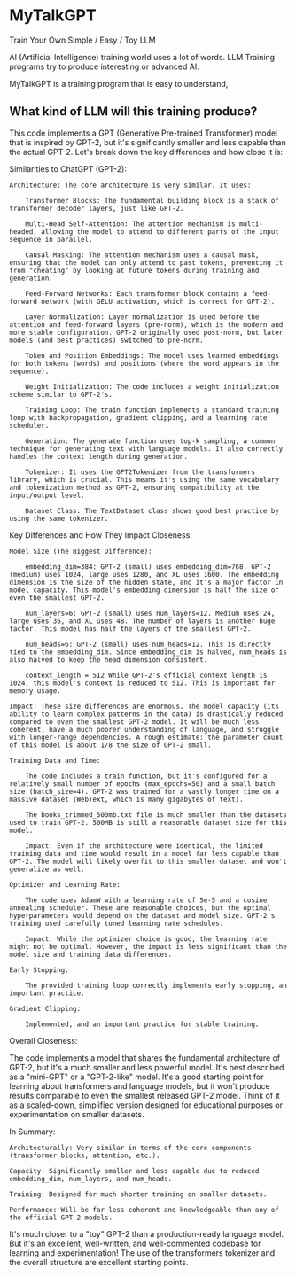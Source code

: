 # MyTalkGPT
Train Your Own Simple / Easy / Toy LLM

AI (Artificial Intelligence) training world uses a lot of words. LLM Training programs try to produce interesting or advanced AI.

MyTalkGPT is a training program that is easy to understand, 










## What kind of LLM will this training produce?

This code implements a GPT (Generative Pre-trained Transformer) model that is inspired by GPT-2, but it's significantly smaller and less capable than the actual GPT-2. Let's break down the key differences and how close it is:

Similarities to ChatGPT (GPT-2):

    Architecture: The core architecture is very similar. It uses:

        Transformer Blocks: The fundamental building block is a stack of transformer decoder layers, just like GPT-2.

        Multi-Head Self-Attention: The attention mechanism is multi-headed, allowing the model to attend to different parts of the input sequence in parallel.

        Causal Masking: The attention mechanism uses a causal mask, ensuring that the model can only attend to past tokens, preventing it from "cheating" by looking at future tokens during training and generation.

        Feed-Forward Networks: Each transformer block contains a feed-forward network (with GELU activation, which is correct for GPT-2).

        Layer Normalization: Layer normalization is used before the attention and feed-forward layers (pre-norm), which is the modern and more stable configuration. GPT-2 originally used post-norm, but later models (and best practices) switched to pre-norm.

        Token and Position Embeddings: The model uses learned embeddings for both tokens (words) and positions (where the word appears in the sequence).

        Weight Initialization: The code includes a weight initialization scheme similar to GPT-2's.

        Training Loop: The train function implements a standard training loop with backpropagation, gradient clipping, and a learning rate scheduler.

        Generation: The generate function uses top-k sampling, a common technique for generating text with language models. It also correctly handles the context length during generation.

        Tokenizer: It uses the GPT2Tokenizer from the transformers library, which is crucial. This means it's using the same vocabulary and tokenization method as GPT-2, ensuring compatibility at the input/output level.

        Dataset Class: The TextDataset class shows good best practice by using the same tokenizer.

Key Differences and How They Impact Closeness:

    Model Size (The Biggest Difference):

        embedding_dim=384: GPT-2 (small) uses embedding_dim=768. GPT-2 (medium) uses 1024, large uses 1280, and XL uses 1600. The embedding dimension is the size of the hidden state, and it's a major factor in model capacity. This model's embedding dimension is half the size of even the smallest GPT-2.

        num_layers=6: GPT-2 (small) uses num_layers=12. Medium uses 24, large uses 36, and XL uses 48. The number of layers is another huge factor. This model has half the layers of the smallest GPT-2.

        num_heads=6: GPT-2 (small) uses num_heads=12. This is directly tied to the embedding_dim. Since embedding_dim is halved, num_heads is also halved to keep the head dimension consistent.

        context_length = 512 While GPT-2's official context length is 1024, this model's context is reduced to 512. This is important for memory usage.

    Impact: These size differences are enormous. The model capacity (its ability to learn complex patterns in the data) is drastically reduced compared to even the smallest GPT-2 model. It will be much less coherent, have a much poorer understanding of language, and struggle with longer-range dependencies. A rough estimate: the parameter count of this model is about 1/8 the size of GPT-2 small.

    Training Data and Time:

        The code includes a train function, but it's configured for a relatively small number of epochs (max_epochs=50) and a small batch size (batch_size=4). GPT-2 was trained for a vastly longer time on a massive dataset (WebText, which is many gigabytes of text).

        The books_trimmed_500mb.txt file is much smaller than the datasets used to train GPT-2. 500MB is still a reasonable dataset size for this model.

        Impact: Even if the architecture were identical, the limited training data and time would result in a model far less capable than GPT-2. The model will likely overfit to this smaller dataset and won't generalize as well.

    Optimizer and Learning Rate:

        The code uses AdamW with a learning rate of 5e-5 and a cosine annealing scheduler. These are reasonable choices, but the optimal hyperparameters would depend on the dataset and model size. GPT-2's training used carefully tuned learning rate schedules.

        Impact: While the optimizer choice is good, the learning rate might not be optimal. However, the impact is less significant than the model size and training data differences.

    Early Stopping:

        The provided training loop correctly implements early stopping, an important practice.

    Gradient Clipping:

        Implemented, and an important practice for stable training.

Overall Closeness:

The code implements a model that shares the fundamental architecture of GPT-2, but it's a much smaller and less powerful model. It's best described as a "mini-GPT" or a "GPT-2-like" model. It's a good starting point for learning about transformers and language models, but it won't produce results comparable to even the smallest released GPT-2 model. Think of it as a scaled-down, simplified version designed for educational purposes or experimentation on smaller datasets.

In Summary:

    Architecturally: Very similar in terms of the core components (transformer blocks, attention, etc.).

    Capacity: Significantly smaller and less capable due to reduced embedding_dim, num_layers, and num_heads.

    Training: Designed for much shorter training on smaller datasets.

    Performance: Will be far less coherent and knowledgeable than any of the official GPT-2 models.

It's much closer to a "toy" GPT-2 than a production-ready language model. But it's an excellent, well-written, and well-commented codebase for learning and experimentation! The use of the transformers tokenizer and the overall structure are excellent starting points.

